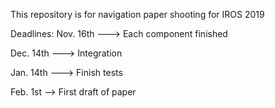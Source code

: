 This repository is for navigation paper shooting for IROS 2019

Deadlines:
Nov. 16th ---> Each component finished

Dec. 14th ---> Integration

Jan. 14th ---> Finish tests

Feb. 1st --> First draft of paper
